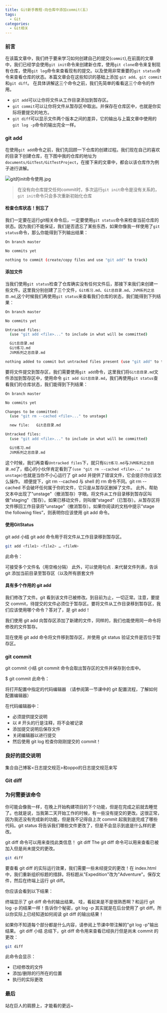 ```yaml
---
title: Git新手教程-向仓库中添加commit(五)
tags:
  - Git
categories:
  - Git相关
---
```


### 前言

在该篇文章中，我们终于要来学习如何创建自己的提交(`commit`),在前面的文章中，我们已经学会使用`git init`命令来创建新仓库，使用`git clone`命令来复制现有仓库，使用`git log`命令来查看现有的提交。以及使用非常重要的`git status`命令来查看仓库的状态。本篇文章会在这些知识的基础上添加 `git add`、`git commit` 和`git diff`。 在具体讲解这三个命令之前，我们先简单的看看这三个命令的作用。

- `git add`可以让你将文件从工作目录添加到暂存区。
- `git commit`可以让你将文件从暂存区中取出。并保存在仓库区中，也就是你实际将要提交的地方。
- `git diff`可以显示文件两个版本之间的差异，它的输出与上篇文章中使用的 `git log -p`命令的输出完全一样。

### git add

在使用`git add`命令之前，我们先回顾一下仓库的创建过程。我们现在自己的喜欢的目录下创建仓库，在下图中我的仓库的地址为`documents/GitTest/GitTestProject`，在接下来的文章中，都会以该仓库作为例子进行讲解。

![git的init命令使用.jpg](https://upload-images.jianshu.io/upload_images/2824145-bcc127717a62d01f.jpg?imageMogr2/auto-orient/strip%7CimageView2/2/w/1240)

>在没有向仓库提交任何commit时，多次运行`git init`命令是没有关系的，`git init`命令只会多次重新初始化仓库

#### 检查仓库状态！别忘了

我们一定要在运行git相关命令后，一定要使用`git status`命令来检查当前仓库的状态。因为我们不能保证，我们是否遗忘了某些东西，如果你像我一样使用了`git status`命令，那么你能得到下列输出结果：

```bash
On branch master

No commits yet

nothing to commit (create/copy files and use "git add" to track)
```

#### 添加文件

当我们使用`git status`检查了仓库确实没有任何文件后，那接下来我们来创建一些文件。这里我分别创建了三个文件，`Git练习.md`、`Git总目录.md`、`JVM系列之总目.md`,这个时候我们再使用`git status`来查看我们仓库的状态，我们能得到下列结果：

```bash
On branch master

No commits yet

Untracked files:
  (use "git add <file>..." to include in what will be committed)

  Git总目录.md
  Git练习.md
  JVM系列之总目录.md

nothing added to commit but untracked files present (use "git add" to track)
```

要将文件提交到暂存区，我们需要使用`git add`命令，这里我们将`Git总目录.md`文件添加到暂存区中，使用命令
`git add Git总目录.md`，我们再使用`git status`查看我们的仓库状态，我们能得到下列结果：

```bash
On branch master

No commits yet

Changes to be committed:
  (use "git rm --cached <file>..." to unstage)

  new file:   Git总目录.md

Untracked files:
  (use "git add <file>..." to include in what will be committed)

  Git练习.md
  JVM系列之总目录.md
```

这个时候，我们再查看`Untracked files`下，就只有`Git练习.md`与`JVM系列之总目录.md`了，细心的小伙伴肯定看到了`(use "git rm --cached <file>..." to unstage)`也就是当你不小心运行了 git add 并提供了错误文件，它会提示你应该怎么操作。
顺便提下，git rm --cached 与 shell 的 rm 命令不同。git rm --cached 不会破坏任何属于你的文件，它只是从暂存区删掉了文件。
此外，帮助文本中出现了"unstage"（撤消暂存）字眼。将文件从工作目录移到暂存区叫做"staging"（暂存）。如果已移动文件，则叫做"staged"（已暂存）。从暂存区将文件移回工作目录将"unstage"（撤消暂存）。如果你阅读的文档中提示“stage the following files”，则表明你应该使用 git add 命令。

#### 使用GitStatus

git add 小结
git add 命令用于将文件从工作目录移到暂存区。

```bash
git add <file1> <file2> … <fileN>
```

此命令：

可接受多个文件名（用空格分隔）
此外，可以使用句点 . 来代替文件列表，告诉 git 添加当前目录至暂存区（以及所有嵌套文件

#### 具有多个作用的 git add

我们修改了文件。git 看到该文件已被修改。到目前为止，一切正常。注意，要提交 commit，待提交的文件必须位于暂存区。要将文件从工作目录移到暂存区，我们应该使用哪个命令？答对了，是 git add！

我们使用 git add 向暂存区添加了新建的文件，同样的，我们也能使用同一命令将修改的文件暂存。

现在使用 git add 命令将文件移到暂存区，并使用 git status 验证文件是否位于暂存区。

### git commit

git commit 小结
git commit 命令会取出暂存区的文件并保存到仓库中。

$ git commit
此命令：

将打开配置中指定的代码编辑器
（请参阅第一节课中的 git 配置流程，了解如何配置编辑器）

在代码编辑器中：

- 必须提供提交说明
- 以 # 开头的行是注释，将不会被记录
- 添加提交说明后保存文件
- 关闭编辑器以进行提交
- 然后使用 git log 检查你刚刚提交的 commit！


### 良好的提交说明

集合自己博客<日志提交规范>和oppo的日志提交规范来写

### Git diff


### 为何需要该命令

你可能会像我一样，在晚上开始构建项目的下个功能，但是在完成之前就去睡觉了。也就是说，当我第二天开始工作的时候，有一些没有提交的更改。这很正常，因为我还没有完成新的功能，但是我不记得自上次 commit 起我到底完成了哪些代码。git status 将告诉我们哪些文件更改了，但是不会显示到底是什么样的更改。

git diff 命令可以用来查找此类信息！
git diff
The git diff 命令可以用来查看已被加入但是尚未提交的更改。

```bash
git diff
```

要查看 git diff 的实际运行效果，我们需要一些未经提交的更改！在 index.html 中，我们重新组织标题的措辞。将标题从"Expedition"改为"Adventure"。保存文件，然后在终端上运行 git diff。

你应该会看到以下结果：

终端显示了 git diff 命令的输出结果。
哇，看起来是不是很熟悉啊？和运行 git log -p 的结果一样！告诉你个秘密，git log -p 其实就是在后台使用了 git diff。所以你实际上已经知道如何阅读 git diff 的输出结果！

如果你不知道每个部分都是什么内容，请参阅上节课中带注解的"git log -p"输出结果。
git diff 小结
总结下，git diff 命令用来查看已经执行但是尚未 commit 的更改：

```bash
git diff
```

此命令会显示：

- 已经修改的文件
- 添加/删除的行所在的位置
- 执行的实际更改


### 最后

站在巨人的肩膀上，才能看的更远~
